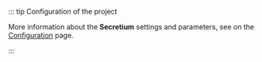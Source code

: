 ::: tip Configuration of the project

More information about the **Secretium** settings and parameters, see on the [Configuration](/complete-user-guide/configuration) page.

:::